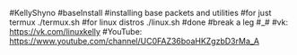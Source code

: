 #KellyShyno
#baseInstall
#installing base packets and utilities
#for just termux
./termux.sh
#for linux distros
./linux.sh
#done
#break a leg #_#
#vk: https://vk.com/linuxkelly
#YouTube: https://www.youtube.com/channel/UC0FAZ36boaHKZgzbD3rMa_A
